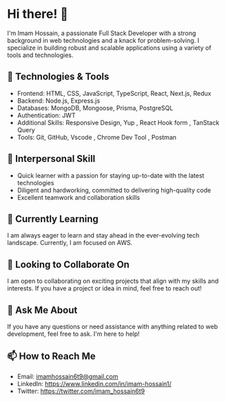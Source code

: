 # Hi there! 👋

I'm Imam Hossain, a passionate Full Stack Developer with a strong background in web technologies and a knack for problem-solving. I specialize in building robust and scalable applications using a variety of tools and technologies.

## 🔧 Technologies & Tools

- Frontend: HTML, CSS, JavaScript, TypeScript, React, Next.js, Redux
- Backend: Node.js, Express.js
- Databases: MongoDB, Mongoose, Prisma, PostgreSQL
- Authentication: JWT
- Additional Skills: Responsive Design, Yup , React Hook form , TanStack Query
- Tools: Git, GitHub, Vscode , Chrome Dev Tool , Postman

## 🚀 Interpersonal Skill

- Quick learner with a passion for staying up-to-date with the latest technologies
- Diligent and hardworking, committed to delivering high-quality code
- Excellent teamwork and collaboration skills

## 🌱 Currently Learning

I am always eager to learn and stay ahead in the ever-evolving tech landscape. Currently, I am focused on AWS.

## 👯 Looking to Collaborate On

I am open to collaborating on exciting projects that align with my skills and interests. If you have a project or idea in mind, feel free to reach out!

## 💬 Ask Me About

If you have any questions or need assistance with anything related to web development, feel free to ask. I'm here to help!

## 📫 How to Reach Me

- Email: imamhossain6t9@gmail.com
- LinkedIn: https://www.linkedin.com/in/imam-hossain1/
- Twitter: https://twitter.com/imam_hossain6t9







